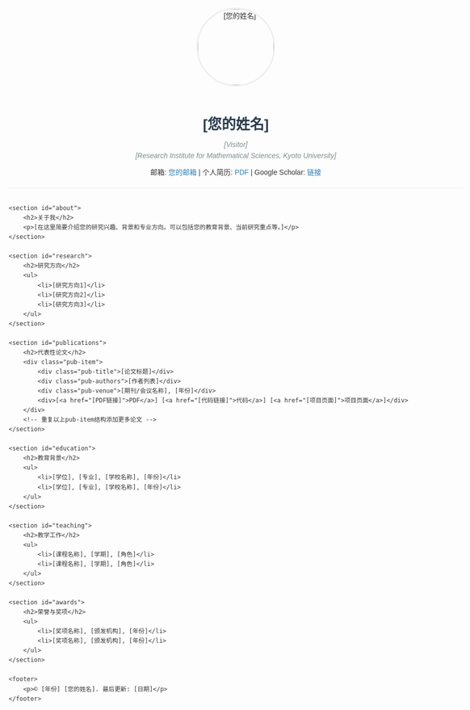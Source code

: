 <!DOCTYPE html>
<html lang="zh-CN">
<head>
    <meta charset="UTF-8">
    <meta name="viewport" content="width=device-width, initial-scale=1.0">
    <title>[Song Zihao] - 学术主页</title>
    <style>
        body {
            font-family: 'Arial', sans-serif;
            line-height: 1.6;
            max-width: 900px;
            margin: 0 auto;
            padding: 20px;
            color: #333;
        }
        header {
            text-align: center;
            margin-bottom: 30px;
            border-bottom: 1px solid #eee;
            padding-bottom: 20px;
        }
        h1 {
            margin-bottom: 5px;
            color: #2c3e50;
        }
        .position {
            font-style: italic;
            color: #7f8c8d;
        }
        .contact {
            margin-top: 10px;
        }
        section {
            margin-bottom: 30px;
        }
        h2 {
            border-bottom: 1px solid #eee;
            padding-bottom: 5px;
            color: #2c3e50;
        }
        .pub-item {
            margin-bottom: 15px;
        }
        .pub-title {
            font-weight: bold;
        }
        .pub-authors {
            font-style: italic;
        }
        .pub-venue {
            color: #2980b9;
        }
        a {
            color: #2980b9;
            text-decoration: none;
        }
        a:hover {
            text-decoration: underline;
        }
        .profile-img {
            width: 150px;
            height: 150px;
            border-radius: 50%;
            object-fit: cover;
            margin-bottom: 15px;
            border: 3px solid #eee;
        }
    </style>
</head>
<body>
    <header>
        <img src="[您的照片路径]" alt="[您的姓名]" class="profile-img">
        <h1>[您的姓名]</h1>
        <div class="position">[Visitor]</div>
        <div class="position">[Research Institute for Mathematical Sciences, Kyoto University]</div>
        <div class="contact">
            邮箱: <a href="mailto:szh1999@nuaa.edu.cn">您的邮箱</a> | 
            个人简历: <a href="[CV链接]">PDF</a> | 
            Google Scholar: <a href="[[Google Scholar链接](https://scholar.google.com/citations?user=IElM5nUAAAAJ&hl=en&oi=sra)]">链接</a>
        </div>
    </header>

    <section id="about">
        <h2>关于我</h2>
        <p>[在这里简要介绍您的研究兴趣、背景和专业方向。可以包括您的教育背景、当前研究重点等。]</p>
    </section>

    <section id="research">
        <h2>研究方向</h2>
        <ul>
            <li>[研究方向1]</li>
            <li>[研究方向2]</li>
            <li>[研究方向3]</li>
        </ul>
    </section>

    <section id="publications">
        <h2>代表性论文</h2>
        <div class="pub-item">
            <div class="pub-title">[论文标题]</div>
            <div class="pub-authors">[作者列表]</div>
            <div class="pub-venue">[期刊/会议名称], [年份]</div>
            <div>[<a href="[PDF链接]">PDF</a>] [<a href="[代码链接]">代码</a>] [<a href="[项目页面]">项目页面</a>]</div>
        </div>
        <!-- 重复以上pub-item结构添加更多论文 -->
    </section>

    <section id="education">
        <h2>教育背景</h2>
        <ul>
            <li>[学位], [专业], [学校名称], [年份]</li>
            <li>[学位], [专业], [学校名称], [年份]</li>
        </ul>
    </section>

    <section id="teaching">
        <h2>教学工作</h2>
        <ul>
            <li>[课程名称], [学期], [角色]</li>
            <li>[课程名称], [学期], [角色]</li>
        </ul>
    </section>

    <section id="awards">
        <h2>荣誉与奖项</h2>
        <ul>
            <li>[奖项名称], [颁发机构], [年份]</li>
            <li>[奖项名称], [颁发机构], [年份]</li>
        </ul>
    </section>

    <footer>
        <p>© [年份] [您的姓名]. 最后更新: [日期]</p>
    </footer>
</body>
</html>

